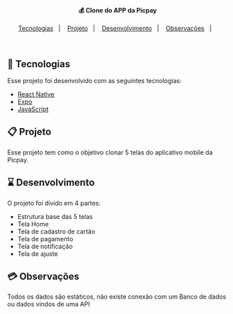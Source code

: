 <h4 align="center">
  💰 Clone do APP da Picpay
</h4>

<p align="center">
  <a href="#rocket-tecnologias">Tecnologias</a>&nbsp;&nbsp;&nbsp;|&nbsp;&nbsp;&nbsp;
  <a href="#-projeto">Projeto</a>&nbsp;&nbsp;&nbsp;|&nbsp;&nbsp;&nbsp;
  <a href="#-layout">Desenvolvimento</a>&nbsp;&nbsp;&nbsp;|&nbsp;&nbsp;&nbsp;
  <a href="#-layout">Observações</a>&nbsp;&nbsp;&nbsp;|&nbsp;&nbsp;&nbsp;
</p>

<br>

## 📡 Tecnologias

Esse projeto foi desenvolvido com as seguintes tecnologias:

- [React Native](https://reactnative.dev/)
- [Expo](https://docs.expo.io/guides/icons/)
- [JavaScript]()


## 📋 Projeto

Esse projeto tem como o objetivo clonar 5 telas do aplicativo mobile da Picpay. 

## ⌛ Desenvolvimento 

O projeto foi divido em 4 partes: 

- Estrutura base das 5 telas
- Tela Home
- Tela de cadastro de cartão 
- Tela de pagamento
- Tela de notificação 
- Tela de ajuste

## 💳 Observações

Todos os dados são estáticos, não existe conexão com um Banco de dados ou dados vindos de uma API
